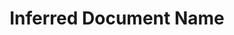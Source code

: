 ---
  id: "1794"
  fieldLayoutId: "89"
  uid: "d5cfd847-1a8d-4614-8142-02c146aad35d"
  enabled: "1"
  archived: "0"
  dateCreated: "2018-04-03 21:19:15"
  dateUpdated: "2019-01-28 02:47:23"
  siteSettingsId: "1794"
  slug: "inferred-document-name"
  siteId: "1"
  uri: "patterns/web/entry/inferred-document-name"
  enabledForSite: "1"
  sectionId: "2"
  typeId: "2"
  authorId: "1"
  postdateCreated: "2018-04-03 21:19:15"
  expirydateCreated: null
  contentId: "1794"
  title: "Inferred Document Name"
  field_allColorsComputed: null
  field_allColorsComputedIllustration: null
  field_allColorsComputedThumbnail: null
  field_appDescription: null
  field_appDescriptionSentiment: null
  field_audio: "0"
  field_authorFaq: null
  field_bgThumbPosition: "left top"
  field_body: null
  field_captureSize: null
  field_categoriesRaw: "delight,\nreducing cognitive load,\nautomation,"
  field_categoryInPlainText: null
  field_coldThumbTransform: null
  field_colorPalette: null
  field_contributorName: null
  field_contributorUrl: null
  field_coverColor: null
  field_dominantColor: null
  field_externalContributor: "0"
  field_fetchWebsiteData: null
  field_fullName: null
  field_gfycatSource: "JointAccomplishedFinch"
  field_gif: "1"
  field_gumletUrl: null
  field_gumletUrlNoPreParse: null
  field_howHelps: "<p><strong>Automation, Reducing Cognitive Load and Delight.</strong></p>\n<p>By automatically inferring the title of a document, Google Docs automates a prevalent and repetitive document creation task, which ultimately helps the users in having a more lightweight and delightful experience.</p>\n<p>Automating everyday tasks and intelligently inferring data on behalf of the users, are powerful strategies that can make interacting with a user interface more intuitive.</p>"
  field_howWorks: "<p>When users create a new document inside Google Docs, the application takes them right inside the document and allows them to start typing and adding content immediately.</p>\n<p>If the users never rename the document, this will be saved in the file system as an \"Untitled document.\"</p>\n<p>When users want to rename a document that they are working on, they must click on the actual document title in the top left corner and type the title name they want for said document.</p>\n<p>If there's content in the body of the document, Google Docs will automatically look for the first line and populate the title field with the first line. The auto-populated text is also pre-selected for speedy deletion in case the suggested title doesn't match the user's desired document title.</p>\n<p>Since most documents start with some title, it's safe to assume the actual name of the file needs to correspond to the written body title. Google Docs relies on this assumption to help the user automate the process of naming a document. </p>"
  field_iconColors: null
  field_iconComputedColors: null
  field_illustrationSource: null
  field_imagePathRaw: ""
  field_imageTextOcr: null
  field_depthArticleBody: null
  field_lpSentimentScore: null
  field_lpUrl: null
  field_mediaEmbed: null
  field_mobileId: null
  field_mobileShotSrc: null
  field_newsObject: null
  field_pageFetchJsonString: null
  field_patternSrc: "Google Docs"
  field_platformRaw: "Web"
  field_qualityDescription: null
  field_rawResponse: null
  field_readingDuration: null
  field_readingDurationSeconds: null
  field_readingEaseLevel: null
  field_readingEaseScore: null
  field_references: null
  field_screenshotColors: null
  field_screenshotComputedColors: null
  field_sourceFromArchive: null
  field_strategyDescription: null
  field_thumbColors: null
  field_thumbVideoUrl: null
  field_webDescription: null
  field_webTitle: null
  field_what: "<p>This is a solution found in the Google Docs web app. When a user wants to name a new document, Google Docs will automatically populate the document name with the top headline in the document body.</p>"
  root: null
  lft: null
  rgt: null
  level: null
  structureId: null
  layout: layouts/post.njk
---